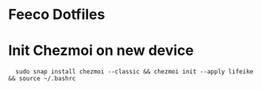 # Feeco Dotfiles


# Init Chezmoi on new device
```
  sudo snap install chezmoi --classic && chezmoi init --apply lifeike  && source ~/.bashrc 
```
